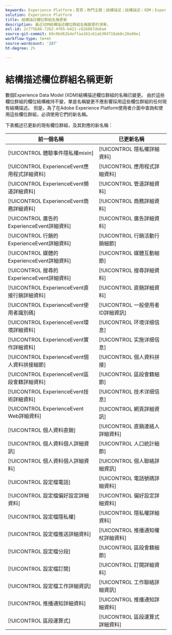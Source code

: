 ```yaml
---
keywords: Experience Platform；首頁；熱門主題；結構描述；結構描述；XDM；ExperienceEvent；欄位；結構描述；結構描述設計；欄位群組；欄位群組；enduserids；一般使用者；id；更新；
solution: Experience Platform
title: 結構描述欄位群組名稱更新
description: 最近XDM結構描述欄位群組名稱變更的清單。
exl-id: 2c775b86-7262-4f05-b421-c626867de0a4
source-git-commit: 60c0bd62b4effaa161c61ab304718ab8c20a06e1
workflow-type: tm+mt
source-wordcount: '287'
ht-degree: 2%

---
```



# 結構描述欄位群組名稱更新

數個Experience Data Model (XDM)結構描述欄位群組的名稱已變更。 由於這些欄位群組的欄位結構維持不變，單是名稱變更不應影響採用這些欄位群組的任何現有結構描述。 但是，為了在Adobe Experience Platform使用者介面中查詢和使用這些欄位群組，必須使用它們的新名稱。

下表概述已更新的現有欄位群組，及其對應的新名稱：

| 前一個名稱 | 已更新名稱 |
| --- | --- |
| [!UICONTROL 體驗事件隱私權mixin] | [!UICONTROL 隱私權詳細資料] |
| [!UICONTROL ExperienceEvent應用程式詳細資料] | [!UICONTROL 應用程式詳細資料] |
| [!UICONTROL ExperienceEvent頻道詳細資料] | [!UICONTROL 管道詳細資料] |
| [!UICONTROL ExperienceEvent商務詳細資料] | [!UICONTROL 商務詳細資料] |
| [!UICONTROL 廣告的ExperienceEvent詳細資料] | [!UICONTROL 廣告詳細資料] |
| [!UICONTROL 行銷的ExperienceEvent詳細資料] | [!UICONTROL 行銷活動行銷細節] |
| [!UICONTROL 媒體的ExperienceEvent詳細資料] | [!UICONTROL 媒體互動細節] |
| [!UICONTROL 搜尋的ExperienceEvent詳細資料] | [!UICONTROL 搜尋詳細資料] |
| [!UICONTROL ExperienceEvent直接行銷詳細資料] | [!UICONTROL 直銷詳細資料] |
| [!UICONTROL ExperienceEvent使用者識別碼] | [!UICONTROL 一般使用者ID詳細資訊] |
| [!UICONTROL ExperienceEvent環境詳細資料] | [!UICONTROL 环境详细信息] |
| [!UICONTROL ExperienceEvent實作詳細資料] | [!UICONTROL 实施详细信息] |
| [!UICONTROL ExperienceEvent個人資料拼接細節] | [!UICONTROL 個人資料拼接] |
| [!UICONTROL ExperienceEvent區段會籍詳細資料] | [!UICONTROL 區段會籍細節] |
| [!UICONTROL ExperienceEvent技術詳細資料] | [!UICONTROL 技术详细信息] |
| [!UICONTROL ExperienceEvent Web詳細資料] | [!UICONTROL 網頁詳細資訊] |
| [!UICONTROL 個人資料直銷] | [!UICONTROL 直銷連絡人詳細資料] |
| [!UICONTROL 個人資料個人詳細資訊] | [!UICONTROL 人口統計細節] |
| [!UICONTROL 個人資料個人詳細資料] | [!UICONTROL 個人聯絡詳細資訊] |
| [!UICONTROL 設定檔電話] | [!UICONTROL 電話號碼詳細資料] |
| [!UICONTROL 設定檔偏好設定詳細資料] | [!UICONTROL 偏好設定詳細資料] |
| [!UICONTROL 設定檔隱私權] | [!UICONTROL 隱私權詳細資料] |
| [!UICONTROL 設定檔推送詳細資料] | [!UICONTROL 推播通知權杖詳細資料] |
| [!UICONTROL 設定檔分段] | [!UICONTROL 區段會籍細節] |
| [!UICONTROL 設定檔訂閱] | [!UICONTROL 訂閱詳細資料] |
| [!UICONTROL 設定檔工作詳細資訊] | [!UICONTROL 工作聯絡詳細資訊] |
| [!UICONTROL 推播通知詳細資料] | [!UICONTROL 推播通知詳細資料] |
| [!UICONTROL 區段運算式] | [!UICONTROL 區段運算式詳細資料] |
